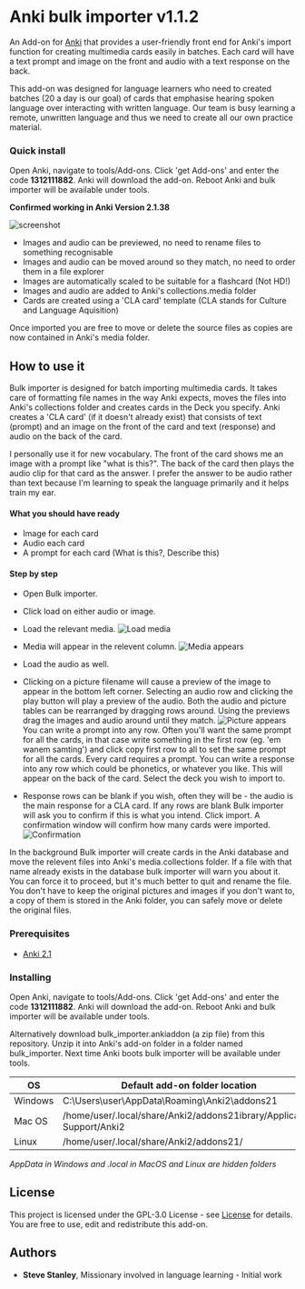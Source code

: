 # Anki bulk importer v1.1.2

An Add-on for [Anki](https://apps.ankiweb.net/) that provides a user-friendly front end for Anki's import function for 
creating multimedia cards easily in batches. Each card will have a text prompt and image on the front and audio with a 
text response on the back.

This add-on was designed for language learners who need to created batches (20 a day is our goal) of cards that
emphasise hearing spoken language over interacting with written language.
Our team is busy learning a remote, unwritten language and thus we need to create all our own practice material.

### Quick install
Open Anki, navigate to tools/Add-ons. Click 'get Add-ons' and enter the code **1312111882**. Anki will download the add-on.
 Reboot Anki and bulk importer will be available under tools.

**Confirmed working in Anki Version 2.1.38**

![screenshot](icons/importer_screen.png)

- Images and audio can be previewed, no need to rename files to something recognisable
- Images and audio can be moved around so they match, no need to order them in a file explorer
- Images are automatically scaled to be suitable for a flashcard (Not HD!)
- Images and audio are added to Anki's collections.media folder
- Cards are created using a 'CLA card' template (CLA stands for Culture and Language Aquisition)

Once imported you are free to move or delete the source files as copies are now contained in Anki's media folder.

## How to use it
Bulk importer is designed for batch importing multimedia cards. It takes care of formatting file names in the way Anki 
expects, moves the files into Anki's collections folder and creates cards in the Deck you specify. Anki creates a 
'CLA card' (if it doesn't already exist) that consists of text (prompt) and an image on the front of the card and 
text (response) and audio on the back of the card.

I personally use it for new vocabulary. The front of the card shows me an image with a prompt like "what is this?". 
The back of the card then plays the audio clip for that card as the answer. I prefer the answer to be audio rather than
text because I'm learning to speak the language primarily and it helps train my ear.

#### What you should have ready
- Image for each card
- Audio each card
- A prompt for each card (What is this?, Describe this)

#### Step by step
- Open Bulk importer.
- Click load on either audio or image.
- Load the relevant media.
		![Load media](https://raw.githubusercontent.com/stevetasticsteve/Anki_bulk_importer/master/icons/Screenshot%20from%202020-03-13%2016-26-02.png) <br>
- Media will appear in the relevent column.
		![Media appears](https://raw.githubusercontent.com/stevetasticsteve/Anki_bulk_importer/master/icons/Screenshot%20from%202020-03-13%2016-27-54.png) <br>
- Load the audio as well.
- Clicking on a picture filename will cause a preview of the image to appear in the bottom left corner. Selecting an audio row and clicking the play button will play a preview of the audio. Both the audio and picture tables can be rearranged by dragging rows around. Using the previews drag the images and audio around until they match.
        ![Picture appears](https://raw.githubusercontent.com/stevetasticsteve/Anki_bulk_importer/master/icons/Screenshot%20from%202020-03-13%2016-33-01.png) <br>
You can write a prompt into any row. Often you'll want the same prompt for all the cards, in that case write something in the first row (eg. 'em wanem samting') and click copy first row to all to set the same prompt for all the cards. Every card requires a prompt.
You can write a response into any row which could be phonetics, or whatever you like. This will appear on the back of the card.
Select the deck you wish to import to.

- Response rows can be blank if you wish, often they will be - the audio is the main response for a CLA card.
If any rows are blank Bulk importer will ask you to confirm if this is what you intend.
Click import. A confirmation window will confirm how many cards were imported.
        ![Confirmation](https://raw.githubusercontent.com/stevetasticsteve/Anki_bulk_importer/master/icons/Screenshot%20from%202020-03-13%2016-44-56.png) <br>

In the background Bulk importer will create cards in the Anki database and move the relevent files into Anki's media.collections folder. If a file with that name already exists in the database bulk importer will warn you about it. You can force it to proceed, but it's much better to quit and rename the file.
You don't have to keep the original pictures and images if you don't want to, a copy of them is stored in the Anki folder, you can safely move or delete the original files.

### Prerequisites
- [Anki 2.1](https://apps.ankiweb.net/)

### Installing
Open Anki, navigate to tools/Add-ons. Click 'get Add-ons' and enter the code **1312111882**. Anki will download the add-on.
 Reboot Anki and bulk importer will be available under tools.

Alternatively download bulk_importer.ankiaddon (a zip file) from this repository. Unzip it into Anki's add-on folder in
 a folder named bulk_importer. Next time Anki boots bulk importer will be available under tools.

OS | Default add-on folder location
-- | --------------------------------
Windows | C:\Users\user\AppData\Roaming\Anki2\addons21
Mac OS  | /home/user/.local/share/Anki2/addons21ibrary/Application Support/Anki2
Linux   | /home/user/.local/share/Anki2/addons21/

*AppData in Windows and .local in MacOS and Linux are hidden folders*

## License
This project is licensed under the GPL-3.0 License - see 
[License](https://github.com/stevetasticsteve/Anki_bulk_importer/blob/master/LICENSE)
for details.
You are free to use, edit and redistribute this add-on.

## Authors
* **Steve Stanley**, Missionary involved in language learning - Initial work
